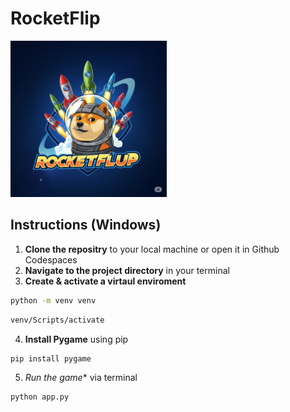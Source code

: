 # RocketFlip
<img src="./images/2.png" alt="RocketFlip Logo" width="250" height="250">


## Instructions (Windows)

1. **Clone the repositry** to your local machine or open it in Github Codespaces
2. **Navigate to the project directory** in your terminal
3. **Create & activate a virtaul enviroment**
```bash
python -m venv venv
```
```bash
venv/Scripts/activate
```


4.  **Install Pygame** using pip 
```bash
pip install pygame
```

5.   *Run the game** via terminal
```bash
python app.py
```
